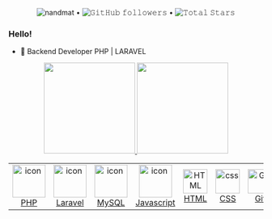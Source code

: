 <p align="center">
  <img src="https://komarev.com/ghpvc/?username=nandmat&color=blue" alt="nandmat"> •  
  <img alt="𝙶𝚒𝚝𝙷𝚞𝚋 𝚏𝚘𝚕𝚕𝚘𝚠𝚎𝚛𝚜" src="https://img.shields.io/github/followers/nandmat?label=Followers&style=social"> •   
  <img src="https://img.shields.io/github/stars/nandmat?label=Stars" alt="𝚃𝚘𝚝𝚊𝚕 𝚂𝚝𝚊𝚛𝚜">
</p>

### Hello! 

- 📖 Backend Developer PHP | LARAVEL

<div align="center">
  <a href="https://github.com/nandmat">
  <img height="180em" src="https://github-readme-stats.vercel.app/api?username=nandmat&show_icons=true&theme=dracula&include_all_commits=true&count_private=true"/>
  <img height="180em" src="https://github-readme-stats.vercel.app/api/top-langs/?username=nandmat&layout=compact&langs_count=7&theme=dracula"/>
</div>


<table align="center">

  <tr>
    <td align="center" width="96">
      <a href="#macropower-tech">
        <img src="https://www.vectorlogo.zone/logos/php/php-ar21.svg" alt="icon" width="65" height="65" />
      </a>
      <br>PHP
    </td>
    <td align="center" width="96">
      <a href="#macropower-tech">
        <img src="https://laravel.com/img/logomark.min.svg" alt="icon" width="65" height="65" />
      </a>
      <br>Laravel
    <td align="center" width="96">
        <img src="https://www.vectorlogo.zone/logos/mysql/mysql-official.svg" alt="icon" width="65" height="65" />
      <br>MySQL
    </td>
     <td align="center" width="96">
        <img src="https://upload.wikimedia.org/wikipedia/commons/thumb/d/d4/Javascript-shield.svg/1200px-Javascript-shield.svg.png" alt="icon" width="65" height="65"/>
      <br>Javascript
    </td>
     <td align="center"  width="96">
        <img src="https://skillicons.dev/icons?i=html" width="48" height="48" alt="HTML" />
      <br>HTML
    </td>
    <td align="center" width="96">
        <img src="https://skillicons.dev/icons?i=css" width="48" height="48" alt="css" />
      <br>CSS
    </td>
    <td align="center" width="96">
      <a href="#git" >
        <img src="https://upload.wikimedia.org/wikipedia/commons/thumb/3/3f/Git_icon.svg/1200px-Git_icon.svg.png" width="48" height="48" alt="Git" />
      </a>
      <br>Git
    </td>
    
</tr>

</table>
  
